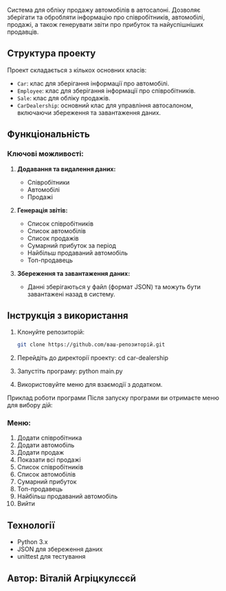 Система для обліку продажу автомобілів в автосалоні. Дозволяє зберігати та обробляти інформацію про співробітників, автомобілі, продажі, а також генерувати звіти про прибуток та найуспішніших продавців.

## Структура проекту

Проект складається з кількох основних класів:

- `Car`: клас для зберігання інформації про автомобілі.
- `Employee`: клас для зберігання інформації про співробітників.
- `Sale`: клас для обліку продажів.
- `CarDealership`: основний клас для управління автосалоном, включаючи збереження та завантаження даних.

## Функціональність

### Ключові можливості:

1. **Додавання та видалення даних:**
   - Співробітники
   - Автомобілі
   - Продажі

2. **Генерація звітів:**
   - Список співробітників
   - Список автомобілів
   - Список продажів
   - Сумарний прибуток за період
   - Найбільш продаваний автомобіль
   - Топ-продавець

3. **Збереження та завантаження даних:**
   - Данні зберігаються у файл (формат JSON) та можуть бути завантажені назад в систему.

## Інструкція з використання

1. Клонуйте репозиторій:
   ```bash
   git clone https://github.com/ваш-репозиторій.git
   
2. Перейдіть до директорії проекту:
cd car-dealership

3. Запустіть програму:
python main.py

4. Використовуйте меню для взаємодії з додатком.

Приклад роботи програми
Після запуску програми ви отримаєте меню для вибору дій:
### Меню:
1. Додати співробітника
2. Додати автомобіль
3. Додати продаж
4. Показати всі продажі
5. Список співробітників
6. Список автомобілів
7. Сумарний прибуток
8. Топ-продавець
9. Найбільш продаваний автомобіль
10. Вийти

## Технології

- Python 3.x
- JSON для збереження даних
- unittest для тестування

## Автор: Віталій Агріцкулєсєй
